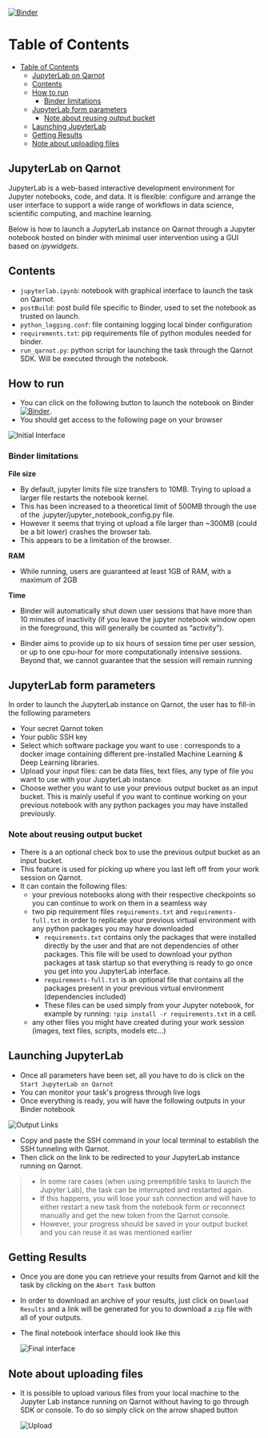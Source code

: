 [![Binder](https://mybinder.org/badge_logo.svg)](https://mybinder.org/v2/gh/qarnot/qarnot-jupyterlab-binder/HEAD?urlpath=%2Ftree%2Fjupyterlab.ipynb)

# Table of Contents
- [Table of Contents](#table-of-contents)
  - [JupyterLab on Qarnot](#jupyterlab-on-qarnot)
  - [Contents](#contents)
  - [How to run](#how-to-run)
    - [Binder limitations](#binder-limitations)
  - [JupyterLab form parameters](#jupyterlab-form-parameters)
    - [Note about reusing output bucket](#note-about-reusing-output-bucket)
  - [Launching JupyterLab](#launching-jupyterlab)
  - [Getting Results](#getting-results)
  - [Note about uploading files](#note-about-uploading-files)

## JupyterLab on Qarnot

JupyterLab is a web-based interactive development environment for Jupyter notebooks, code, and data. It is flexible: configure and arrange the user interface to support a wide range of workflows in data science, scientific computing, and machine learning.

Below is how to launch a JupyterLab instance on Qarnot through a Jupyter notebook hosted on binder with minimal user intervention using a GUI based on *ipywidgets*.

## Contents

* `jupyterlab.ipynb`: notebook with graphical interface to launch the task on Qarnot.
* `postBuild`: post build file specific to Binder, used to set the notebook as trusted on launch.
* `python_logging.conf`: file containing logging local binder configuration
* `requirements.txt`: pip requirements file of python modules needed for binder.
* `run_qarnot.py`: python script for launching the task through the Qarnot SDK. Will be executed through the notebook.

## How to run

* You can click on the following button to launch the notebook on Binder [![Binder](https://mybinder.org/badge_logo.svg)](https://mybinder.org/v2/gh/qarnot/qarnot-jupyterlab-binder/HEAD?urlpath=%2Ftree%2Fjupyterlab.ipynb).
* You should get access to the following page on your browser
  
![Initial Interface](screenshots/jupyterlab-1.png)

### Binder limitations

**File size**

* By default, jupyter limits file size transfers to 10MB. Trying to upload a larger file restarts the notebook kernel.
* This has been increased to a theoretical limit of 500MB through the use of the .jupyter/jupyter_notebook_config.py file.
* However it seems that trying ot upload a file larger than ~300MB (could be a bit lower) crashes the browser tab.
* This appears to be a limitation of the browser.

**RAM**

* While running, users are guaranteed at least 1GB of RAM, with a maximum of 2GB

**Time**

* Binder will automatically shut down user sessions that have more than 10 minutes of inactivity (if you leave the jupyter notebook window open in the foreground, this   will generally be counted as “activity”).

* Binder aims to provide up to six hours of session time per user session, or up to one cpu-hour for more computationally intensive sessions. Beyond that, we   cannot guarantee that the session will remain running

## JupyterLab form parameters

In order to launch the JupyterLab instance on Qarnot, the user has to fill-in the following parameters
* Your secret Qarnot token
* Your public SSH key
* Select which software package you want to use : corresponds to a docker image containing different pre-installed Machine Learning & Deep Learning libraries.
* Upload your input files: can be data files, text files, any type of file you want to use with your JupyterLab instance.
* Choose wether you want to use your previous output bucket as an input bucket. This is mainly useful if you want to continue working on your previous notebook with any python packages you may have installed previously.
  
### Note about reusing output bucket
* There is a an optional check box to use the previous output bucket as an input bucket.
* This feature is used for picking up where you last left off from your work session on Qarnot.
* It can contain the following files: 
  * your previous notebooks along with their respective checkpoints so you can continue to work on them in a seamless way
  * two pip requirement files `requirements.txt` and `requirements-full.txt` in order to replicate your previous virtual environment with any python packages you may have downloaded
    * `requirements.txt` contains only the packages that were installed directly by the user and that are not dependencies of other packages. This file will be used to download your python packages at task startup so that everything is ready to go once you get into you JupyterLab interface.
    * `requirements-full.txt` is an optional file that contains all the packages present in your previous virtual environment (dependencies included)
    * These files can be used simply from your Jupyter notebook, for example by running: `!pip install -r requirements.txt` in a cell.
  * any other files you might have created during your work session (images, text files, scripts, models etc...)

## Launching JupyterLab

* Once all parameters have been set, all you have to do is click on the `Start JupyterLab on Qarnot`
* You can monitor your task's progress through live logs
* Once everything is ready, you will have the following outputs in your Binder notebook
  
![Output Links](screenshots/output-links.png)
  
* Copy and paste the SSH command in your local terminal to establish the SSH tunneling with Qarnot.
* Then click on the link to be redirected to your JupyterLab instance running on Qarnot.

>* In some rare cases (when using preemptible tasks to launch the Jupyter Lab), the task can be interrupted and restarted again. 
>* If this happens, you will lose your ssh connection and will have to either restart a new task from the notebook form or reconnect manually and get the new token from the Qarnot console.
>* However, your progress should be saved in your output bucket and you can reuse it as was mentioned earlier
## Getting Results

* Once you are done you can retrieve your results from Qarnot and kill the task by clicking on the `Abort Task` button
* In order to download an archive of your results, just click on `Download Results` and a link will be generated for you to download a `zip` file with all of your outputs.
* The final notebook interface should look like this

  ![Final interface](screenshots/jupyterlab-2.png)

## Note about uploading files
* It is possible to upload various files from your local machine to the Jupyter Lab instance running on Qarnot without having to go through SDK or console. To do so simply click on the arrow shaped button 
 
  ![Upload](screenshots/upload-button.png)